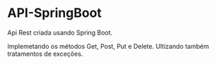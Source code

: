 # API-SpringBoot
 
 Api Rest criada usando Spring Boot.
 
 Implemetando os métodos Get, Post, Put e Delete. Ultizando também tratamentos de exceções.
